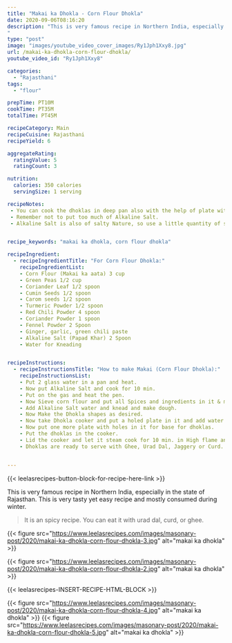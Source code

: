 ```yaml
---
title: "Makai ka Dhokla - Corn Flour Dhokla"
date: 2020-09-06T08:16:20
description: "This is very famous recipe in Northern India, especially in the state of Rajasthan. This is very tasty yet easy recipe and mostly consumed in winter. 
"
type: "post"
image: "images/youtube_video_cover_images/Ry1Jph1Xxy8.jpg"
url: /makai-ka-dhokla-corn-flour-dhokla/
youtube_video_id: "Ry1Jph1Xxy8"

categories: 
  - "Rajasthani"
tags:
  - "flour"

prepTime: PT10M
cookTime: PT35M
totalTime: PT45M

recipeCategory: Main
recipeCuisine: Rajasthani
recipeYield: 6

aggregateRating:
  ratingValue: 5
  ratingCount: 3

nutrition:
  calories: 350 calories
  servingSize: 1 serving

recipeNotes: 
 - You can cook the dhoklas in deep pan also with the help of plate with holes in it.
 - Remember not to put too much of Alkaline Salt.
 - Alkaline Salt is also of salty Nature, so use a little quantity of salt in Dhoklas.


recipe_keywords: "makai ka dhokla, corn flour dhokla"

recipeIngredient:
  - recipeIngredientTitle: "For Corn Flour Dhokla:"
    recipeIngredientList: 
    - Corn Flour (Makai ka aata) 3 cup
    - Green Peas 1/2 cup
    - Coriander Leaf 1/2 spoon
    - Cumin Seeds 1/2 spoon
    - Carom seeds 1/2 spoon
    - Turmeric Powder 1/2 spoon
    - Red Chili Powder 4 spoon
    - Coriander Powder 1 spoon
    - Fennel Powder 2 Spoon 
    - Ginger, garlic, green chili paste
    - Alkaline Salt (Papad Khar) 2 Spoon 
    - Water for Kneading


recipeInstructions:
  - recipeInstructionsTitle: "How to make Makai (Corn Flour Dhokla):"
    recipeInstructionsList:
    - Put 2 glass water in a pan and heat.
    - Now put Alkaline Salt and cook for 10 min.
    - Put on the gas and heat the pen.
    - Now Sieve corn flour and put all Spices and ingredients in it & mix well.
    - Add Alkaline Salt water and knead and make dough.
    - Now Make the Dhokla shapes as desired.
    - Now take Dhokla cooker and put a holed plate in it and add water in the cooker d boil water.
    - Now put one more plate with holes in it for base for dhoklas.
    - Put the dhoklas in the cooker.
    - Lid the cooker and let it steam cook for 10 min. in High flame and 20 min. in medium flame.
    - Dhoklas are ready to serve with Ghee, Urad Dal, Jaggery or Curd.


---
```


{{< leelasrecipes-button-block-for-recipe-here-link >}}

This is very famous recipe in Northern India, especially in the state of Rajasthan. This is very tasty yet easy recipe and mostly consumed during winter. 

> It is an spicy recipe. You can eat it with urad dal, curd, or ghee.


{{< figure src="https://www.leelasrecipes.com/images/masonary-post/2020/makai-ka-dhokla-corn-flour-dhokla-3.jpg" alt="makai ka dhokla" >}}


{{< figure src="https://www.leelasrecipes.com/images/masonary-post/2020/makai-ka-dhokla-corn-flour-dhokla-2.jpg" alt="makai ka dhokla" >}}


{{< leelasrecipes-INSERT-RECIPE-HTML-BLOCK >}}

{{< figure src="https://www.leelasrecipes.com/images/masonary-post/2020/makai-ka-dhokla-corn-flour-dhokla-4.jpg" alt="makai ka dhokla" >}}
{{< figure src="https://www.leelasrecipes.com/images/masonary-post/2020/makai-ka-dhokla-corn-flour-dhokla-5.jpg" alt="makai ka dhokla" >}}

